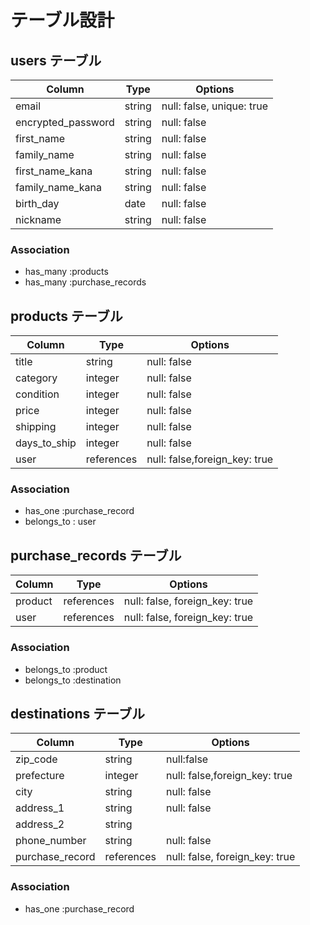 
# テーブル設計

## users テーブル

| Column             | Type   | Options                    |
| ------------------ | ------ | -------------------------- |
| email              | string | null: false, unique: true  |
| encrypted_password | string | null: false                |
| first_name         | string | null: false                |
| family_name        | string | null: false                |
| first_name_kana    | string | null: false                |
| family_name_kana   | string | null: false                |
| birth_day          | date   | null: false                |
| nickname           | string | null: false                |

### Association

- has_many :products
- has_many :purchase_records


## products テーブル

| Column             | Type       | Options                        |
| ------------------ | ---------- | ------------------------------ |
| title              | string     | null: false                    |
| category           | integer    | null: false                    |
| condition          | integer    | null: false                    |
| price              | integer    | null: false                    |
| shipping           | integer    | null: false                    |
| days_to_ship       | integer    | null: false                    |
| user               | references | null: false,foreign_key: true  |


### Association

- has_one :purchase_record
- belongs_to : user

## purchase_records テーブル

| Column      | Type       | Options                        |
| ----------- | ---------- | ------------------------------ |
| product     | references | null: false, foreign_key: true |
| user        | references | null: false, foreign_key: true |

### Association

- belongs_to :product
- belongs_to :destination



## destinations テーブル

| Column             | Type       | Options                        |
| ------------------ | ---------- | ------------------------------ |
| zip_code           | string     | null:false                     |
| prefecture         | integer    | null: false,foreign_key: true  |
| city               | string     | null: false                    |
| address_1          | string     | null: false                    |
| address_2          | string     |                                |
| phone_number       | string     | null: false                    |
|purchase_record     |references  | null: false, foreign_key: true |

### Association
- has_one :purchase_record
